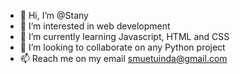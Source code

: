 - 👋 Hi, I’m @Stany 
- 👀 I’m interested in web development
- 🌱 I’m currently learning Javascript, HTML and CSS
- 💞️ I’m looking to collaborate on any Python project
- 📫 Reach me on my email smuetuinda@gmail.com

<!---
StanyYemwene/StanyYemwene is a ✨ special ✨ repository because its `README.md` (this file) appears on your GitHub profile.
You can click the Preview link to take a look at your changes.
--->
